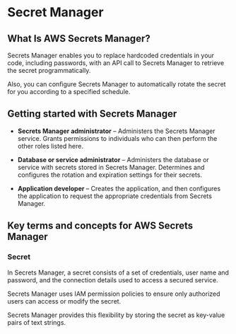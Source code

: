# Secret Manager

## What Is AWS Secrets Manager?

Secrets Manager enables you to replace hardcoded credentials in your code, including passwords, with an API call to Secrets Manager to retrieve the secret programmatically. 

Also, you can configure Secrets Manager to automatically rotate the secret for you according to a specified schedule. 


## Getting started with Secrets Manager

- **Secrets Manager administrator** – Administers the Secrets Manager service. Grants permissions to individuals who can then perform the other roles listed here.

- **Database or service administrator** – Administers the database or service with secrets stored in Secrets Manager. Determines and configures the rotation and expiration settings for their secrets.

- **Application developer** – Creates the application, and then configures the application to request the appropriate credentials from Secrets Manager.


## Key terms and concepts for AWS Secrets Manager

### Secret

In Secrets Manager, a secret consists of a set of credentials, user name and password, and the connection details used to access a secured service.

Secrets Manager uses IAM permission policies to ensure only authorized users can access or modify the secret. 

Secrets Manager provides this flexibility by storing the secret as key-value pairs of text strings.

